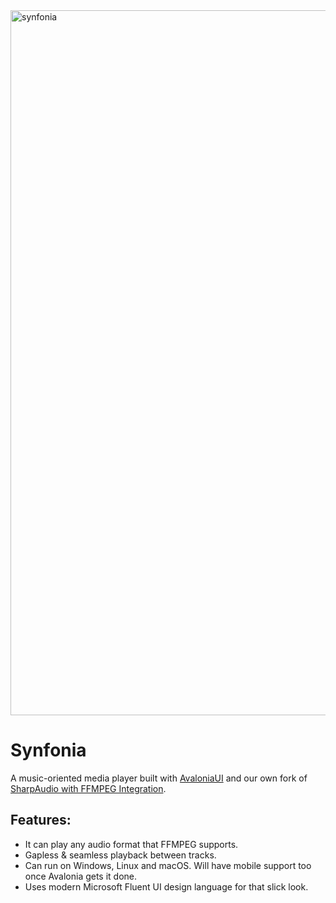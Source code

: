 <img width="1128" alt="synfonia" src="https://user-images.githubusercontent.com/4672627/84707589-5b69a880-af35-11ea-87a6-7ad57a31d314.png">

# Synfonia

A music-oriented media player built with [AvaloniaUI](https://github.com/AvaloniaUI/Avalonia/) and our own fork of [SharpAudio with FFMPEG Integration](https://github.com/jmacato/SharpAudio).  

## Features:

- It can play any audio format that FFMPEG supports. 
- Gapless & seamless playback between tracks.
- Can run on Windows, Linux and macOS. Will have mobile support too once Avalonia gets it done.
- Uses modern Microsoft Fluent UI design language for that slick look.

